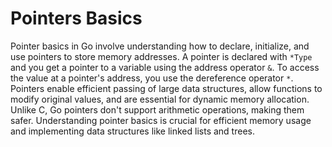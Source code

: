 # Pointers Basics

Pointer basics in Go involve understanding how to declare, initialize, and use pointers to store memory addresses. A pointer is declared with `*Type` and you get a pointer to a variable using the address operator `&`. To access the value at a pointer's address, you use the dereference operator `*`. Pointers enable efficient passing of large data structures, allow functions to modify original values, and are essential for dynamic memory allocation. Unlike C, Go pointers don't support arithmetic operations, making them safer. Understanding pointer basics is crucial for efficient memory usage and implementing data structures like linked lists and trees.